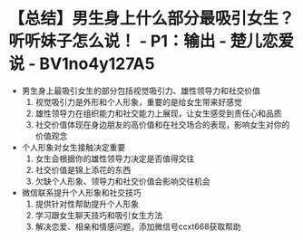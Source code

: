 # 【总结】男生身上什么部分最吸引女生？听听妹子怎么说！ - P1：输出 - 楚儿恋爱说 - BV1no4y127A5

-   男生身上最吸引女生的部分包括视觉吸引力、雄性领导力和社交价值
    1.  视觉吸引力是外形和个人形象，重要的是给女生带来好感觉
    2.  雄性领导力在组织能力和社交能力上展现，让女生感受到责任心和品质
    3.  社交价值体现在身边朋友的高价值和在社交场合的表现，影响女生对你的价值观念
-   个人形象对女生接触决定重要
    1.  女生会根据你的雄性领导力决定是否值得交往
    2.  社交价值是锦上添花的东西
    3.  欠缺个人形象、领导力和社交价值会影响交往机会
-   微信联系提升个人形象和社交技巧
    1.  提供针对性帮助提升个人形象
    2.  学习跟女生聊天技巧和吸引女生方法
    3.  解决恋爱、相亲和情感问题，添加微信号ccxt668获取帮助